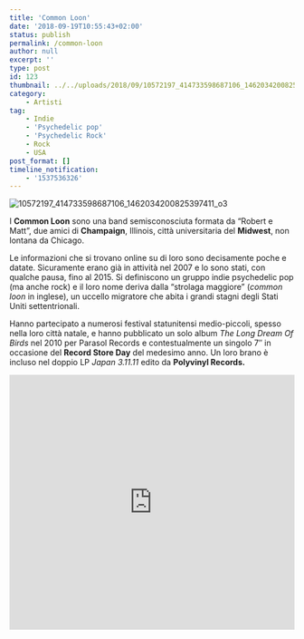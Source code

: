 ```yaml
---
title: 'Common Loon'
date: '2018-09-19T10:55:43+02:00'
status: publish
permalink: /common-loon
author: null
excerpt: ''
type: post
id: 123
thumbnail: ../../uploads/2018/09/10572197_414733598687106_1462034200825397411_o3-150x150.jpg
category:
    - Artisti
tag:
    - Indie
    - 'Psychedelic pop'
    - 'Psychedelic Rock'
    - Rock
    - USA
post_format: []
timeline_notification:
    - '1537536326'
---
```

![10572197_414733598687106_1462034200825397411_o3](http://bottleofmusic.000webhostapp.com/wp-content/uploads/2018/09/10572197_414733598687106_1462034200825397411_o3.jpg)

I **Common Loon** sono una band semisconosciuta formata da “Robert e Matt”, due amici di **Champaign**, Illinois, città universitaria del **Midwest**, non lontana da Chicago.

Le informazioni che si trovano online su di loro sono decisamente poche e datate. Sicuramente erano già in attività nel 2007 e lo sono stati, con qualche pausa, fino al 2015. Si definiscono un gruppo indie psychedelic pop (ma anche rock) e il loro nome deriva dalla “strolaga maggiore” (*common loon* in inglese), un uccello migratore che abita i grandi stagni degli Stati Uniti settentrionali.

Hanno partecipato a numerosi festival statunitensi medio-piccoli, spesso nella loro città natale, e hanno pubblicato un solo album *The Long Dream Of Birds* nel 2010 per Parasol Records e contestualmente un singolo 7″ in occasione del **Record Store Day** del medesimo anno. Un loro brano è incluso nel doppio LP *Japan 3.11.11* edito da **Polyvinyl Records.**  
<iframe allow="autoplay" frameborder="no" height="450" scrolling="no" src="http://w.soundcloud.com/player/?url=http%3A//api.soundcloud.com/playlists/676985034&color=%23000000&auto_play=false&hide_related=false&show_comments=true&show_user=true&show_reposts=false&show_teaser=true&visual=true" width="100%"></iframe>